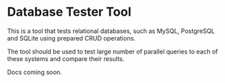 # Database Tester Tool

This is a tool that tests relational databases, such as MySQL, PostgreSQL and SQLite using prepared CRUD operations.

The tool should be used to test large number of parallel queries to each of these systems and compare their results.

Docs coming soon.

